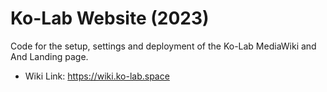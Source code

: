 # Ko-Lab Website (2023)
Code for the setup, settings and deployment of the Ko-Lab MediaWiki and And Landing page.
- Wiki Link: https://wiki.ko-lab.space
